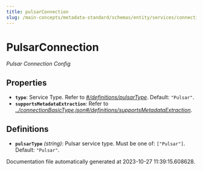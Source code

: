 ```yaml
---
title: pulsarConnection
slug: /main-concepts/metadata-standard/schemas/entity/services/connections/messaging/pulsarconnection
---
```


# PulsarConnection

*Pulsar Connection Config*

## Properties

- **`type`**: Service Type. Refer to *[#/definitions/pulsarType](#definitions/pulsarType)*. Default: `"Pulsar"`.
- **`supportsMetadataExtraction`**: Refer to *[../connectionBasicType.json#/definitions/supportsMetadataExtraction](#/connectionBasicType.json#/definitions/supportsMetadataExtraction)*.
## Definitions

- <a id="definitions/pulsarType"></a>**`pulsarType`** *(string)*: Pulsar service type. Must be one of: `["Pulsar"]`. Default: `"Pulsar"`.


Documentation file automatically generated at 2023-10-27 11:39:15.608628.

